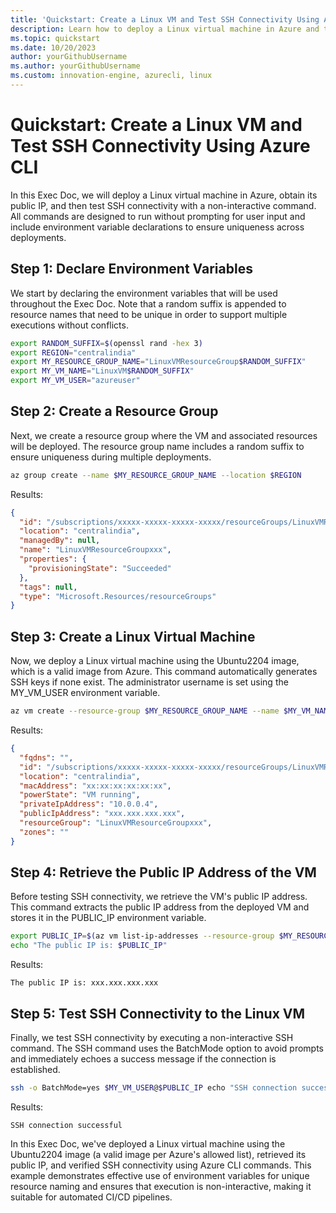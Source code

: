 ```yaml
---
title: 'Quickstart: Create a Linux VM and Test SSH Connectivity Using Azure CLI'
description: Learn how to deploy a Linux virtual machine in Azure and test SSH connectivity to the VM using Azure CLI.
ms.topic: quickstart
ms.date: 10/20/2023
author: yourGithubUsername
ms.author: yourGithubUsername
ms.custom: innovation-engine, azurecli, linux
---
```


# Quickstart: Create a Linux VM and Test SSH Connectivity Using Azure CLI

In this Exec Doc, we will deploy a Linux virtual machine in Azure, obtain its public IP, and then test SSH connectivity with a non-interactive command. All commands are designed to run without prompting for user input and include environment variable declarations to ensure uniqueness across deployments.

## Step 1: Declare Environment Variables

We start by declaring the environment variables that will be used throughout the Exec Doc. Note that a random suffix is appended to resource names that need to be unique in order to support multiple executions without conflicts.

```bash
export RANDOM_SUFFIX=$(openssl rand -hex 3)
export REGION="centralindia"
export MY_RESOURCE_GROUP_NAME="LinuxVMResourceGroup$RANDOM_SUFFIX"
export MY_VM_NAME="LinuxVM$RANDOM_SUFFIX"
export MY_VM_USER="azureuser"
```

## Step 2: Create a Resource Group

Next, we create a resource group where the VM and associated resources will be deployed. The resource group name includes a random suffix to ensure uniqueness during multiple deployments.

```bash
az group create --name $MY_RESOURCE_GROUP_NAME --location $REGION
```

Results:

<!-- expected_similarity=0.3 -->
```JSON
{
  "id": "/subscriptions/xxxxx-xxxxx-xxxxx-xxxxx/resourceGroups/LinuxVMResourceGroupxxx",
  "location": "centralindia",
  "managedBy": null,
  "name": "LinuxVMResourceGroupxxx",
  "properties": {
    "provisioningState": "Succeeded"
  },
  "tags": null,
  "type": "Microsoft.Resources/resourceGroups"
}
```

## Step 3: Create a Linux Virtual Machine

Now, we deploy a Linux virtual machine using the Ubuntu2204 image, which is a valid image from Azure. This command automatically generates SSH keys if none exist. The administrator username is set using the MY_VM_USER environment variable.

```bash
az vm create --resource-group $MY_RESOURCE_GROUP_NAME --name $MY_VM_NAME --image Ubuntu2204 --admin-username $MY_VM_USER --generate-ssh-keys --location $REGION
```

Results:

<!-- expected_similarity=0.3 -->
```JSON
{
  "fqdns": "",
  "id": "/subscriptions/xxxxx-xxxxx-xxxxx-xxxxx/resourceGroups/LinuxVMResourceGroupxxx/providers/Microsoft.Compute/virtualMachines/LinuxVMxxx",
  "location": "centralindia",
  "macAddress": "xx:xx:xx:xx:xx:xx",
  "powerState": "VM running",
  "privateIpAddress": "10.0.0.4",
  "publicIpAddress": "xxx.xxx.xxx.xxx",
  "resourceGroup": "LinuxVMResourceGroupxxx",
  "zones": ""
}
```

## Step 4: Retrieve the Public IP Address of the VM

Before testing SSH connectivity, we retrieve the VM's public IP address. This command extracts the public IP address from the deployed VM and stores it in the PUBLIC_IP environment variable.

```bash
export PUBLIC_IP=$(az vm list-ip-addresses --resource-group $MY_RESOURCE_GROUP_NAME --name $MY_VM_NAME --query "[0].virtualMachine.network.publicIpAddresses[0].ipAddress" -o tsv)
echo "The public IP is: $PUBLIC_IP"
```

Results:

<!-- expected_similarity=0.3 -->
```console
The public IP is: xxx.xxx.xxx.xxx
```

## Step 5: Test SSH Connectivity to the Linux VM

Finally, we test SSH connectivity by executing a non-interactive SSH command. The SSH command uses the BatchMode option to avoid prompts and immediately echoes a success message if the connection is established.

```bash
ssh -o BatchMode=yes $MY_VM_USER@$PUBLIC_IP echo "SSH connection successful"
```

Results:

<!-- expected_similarity=0.3 -->
```console
SSH connection successful
```

In this Exec Doc, we've deployed a Linux virtual machine using the Ubuntu2204 image (a valid image per Azure's allowed list), retrieved its public IP, and verified SSH connectivity using Azure CLI commands. This example demonstrates effective use of environment variables for unique resource naming and ensures that execution is non-interactive, making it suitable for automated CI/CD pipelines.